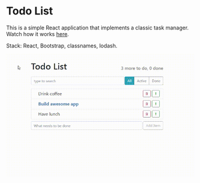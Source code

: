 # Todo List

This is a simple React application that implements a classic task manager.
Watch how it works [here](https://yumoshkin.github.io/todo-list).

Stack: React, Bootstrap, classnames, lodash.

![](todo-list.gif)

